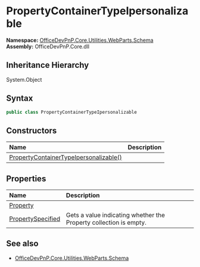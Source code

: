 # PropertyContainerTypeIpersonalizable
<summary></summary>  

**Namespace:** [OfficeDevPnP.Core.Utilities.WebParts.Schema](OfficeDevPnP.Core.Utilities.WebParts.Schema.md)  
**Assembly:** OfficeDevPnP.Core.dll  
## Inheritance Hierarchy
System.Object  

## Syntax
```C#
public class PropertyContainerTypeIpersonalizable
```
## Constructors
|**Name**|**Description**|
|:-----|:-----|
| [PropertyContainerTypeIpersonalizable()](OfficeDevPnP.Core.Utilities.WebParts.Schema.PropertyContainerTypeIpersonalizable.ctor1.md) | <summary></summary>
## Properties
|**Name**|**Description**|
|:-----|:-----|
| [Property](OfficeDevPnP.Core.Utilities.WebParts.Schema.PropertyContainerTypeIpersonalizable.Property.md) | <summary></summary>
| [PropertySpecified](OfficeDevPnP.Core.Utilities.WebParts.Schema.PropertyContainerTypeIpersonalizable.PropertySpecified.md) | <summary> <para xml:lang="en">Gets a value indicating whether the Property collection is empty.</para> </summary>
## See also
- [OfficeDevPnP.Core.Utilities.WebParts.Schema](OfficeDevPnP.Core.Utilities.WebParts.Schema.md)
